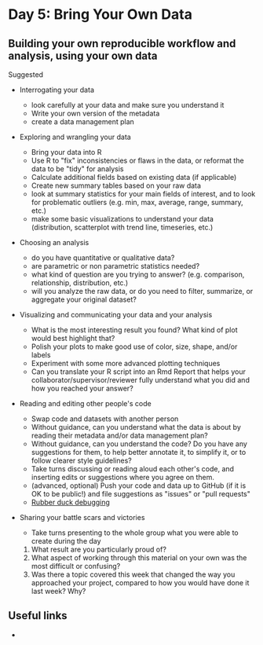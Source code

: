 # Day 5: Bring Your Own Data

## Building your own reproducible workflow and analysis, using your own data
Suggested 

- Interrogating your data
    - look carefully at your data and make sure you understand it
    - Write your own version of the metadata
    - create a data management plan
    
- Exploring and wrangling your data
    - Bring your data into R
    - Use R to "fix" inconsistencies or flaws in the data, or reformat the data to be "tidy" for analysis
    - Calculate additional fields based on existing data (if applicable)
    - Create new summary tables based on your raw data
    - look at summary statistics for your main fields of interest, and to look for problematic outliers (e.g. min, max, average, range, summary, etc.)
    - make some basic visualizations to understand your data (distribution, scatterplot with trend line, timeseries, etc.)

- Choosing an analysis
    - do you have quantitative or qualitative data?
    - are parametric or non parametric statistics needed?
    - what kind of question are you trying to answer? (e.g. comparison, relationship, distribution, etc.)
    - will you analyze the raw data, or do you need to filter, summarize, or aggregate your original dataset?

- Visualizing and communicating your data and your analysis
    - What is the most interesting result you found? What kind of plot would best highlight that?
    - Polish your plots to make good use of color, size, shape, and/or labels
    - Experiment with some more advanced plotting techniques
    - Can you translate your R script into an Rmd Report that helps your collaborator/supervisor/reviewer fully understand what you did and how you reached your answer?

- Reading and editing other people's code
    - Swap code and datasets with another person
    - Without guidance, can you understand what the data is about by reading their metadata and/or data management plan?
    - Without guidance, can you understand the code? Do you have any suggestions for them, to help better annotate it, to simplify it, or to follow clearer style guidelines?
    - Take turns discussing or reading aloud each other's code, and inserting edits or suggestions where you agree on them. 
    - (advanced, optional) Push your code and data up to GitHub (if it is OK to be public!) and file suggestions as "issues" or "pull requests"
    - [Rubber duck debugging](https://en.m.wikipedia.org/wiki/Rubber_duck_debugging)

- Sharing your battle scars and victories
    - Take turns presenting to the whole group what you were able to create during the day
    1. What result are you particularly proud of?
    2. What aspect of working through this material on your own was the most difficult or confusing?
    3. Was there a topic covered this week that changed the way you approached your project, compared to how you would have done it last week? Why?

## Useful links
-


